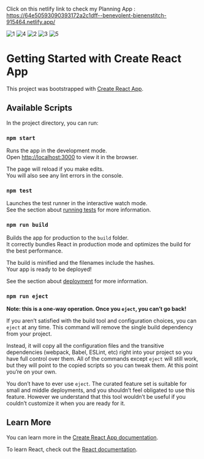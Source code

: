 Click on this netlify link to check my Planning App : https://64e50593090393172a2c1dff--benevolent-bienenstitch-915464.netlify.app/

![1](https://github.com/Anko21/to-do-list/assets/117990932/6eab8580-4f37-43cb-acca-ee5c766435a6)
![4](https://github.com/Anko21/to-do-list/assets/117990932/1afb68f7-f61d-4521-aef8-1a4911c40b8e)
![2](https://github.com/Anko21/to-do-list/assets/117990932/396c713b-e1c2-4a83-bd4a-ec13142b3c05)
![3](https://github.com/Anko21/to-do-list/assets/117990932/a7d70677-2267-4473-94d0-38eebe9b3533)
![5](https://github.com/Anko21/to-do-list/assets/117990932/01cbe33e-97e7-4af3-aae3-5f511bd8b4f8)





# Getting Started with Create React App

This project was bootstrapped with [Create React App](https://github.com/facebook/create-react-app).

## Available Scripts

In the project directory, you can run:

### `npm start`

Runs the app in the development mode.\
Open [http://localhost:3000](http://localhost:3000) to view it in the browser.

The page will reload if you make edits.\
You will also see any lint errors in the console.

### `npm test`

Launches the test runner in the interactive watch mode.\
See the section about [running tests](https://facebook.github.io/create-react-app/docs/running-tests) for more information.

### `npm run build`

Builds the app for production to the `build` folder.\
It correctly bundles React in production mode and optimizes the build for the best performance.

The build is minified and the filenames include the hashes.\
Your app is ready to be deployed!

See the section about [deployment](https://facebook.github.io/create-react-app/docs/deployment) for more information.

### `npm run eject`

**Note: this is a one-way operation. Once you `eject`, you can’t go back!**

If you aren’t satisfied with the build tool and configuration choices, you can `eject` at any time. This command will remove the single build dependency from your project.

Instead, it will copy all the configuration files and the transitive dependencies (webpack, Babel, ESLint, etc) right into your project so you have full control over them. All of the commands except `eject` will still work, but they will point to the copied scripts so you can tweak them. At this point you’re on your own.

You don’t have to ever use `eject`. The curated feature set is suitable for small and middle deployments, and you shouldn’t feel obligated to use this feature. However we understand that this tool wouldn’t be useful if you couldn’t customize it when you are ready for it.

## Learn More

You can learn more in the [Create React App documentation](https://facebook.github.io/create-react-app/docs/getting-started).

To learn React, check out the [React documentation](https://reactjs.org/).
